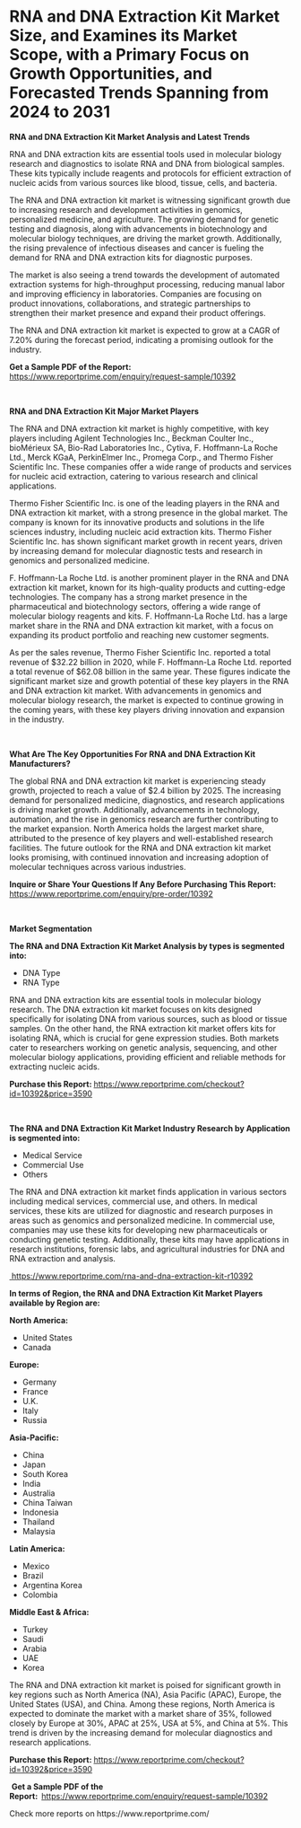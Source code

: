 <p><h1>RNA and DNA Extraction Kit Market Size, and Examines its Market Scope, with a Primary Focus on Growth Opportunities, and Forecasted Trends Spanning from 2024 to 2031</h1></p><p><strong>RNA and DNA Extraction Kit Market Analysis and Latest Trends</strong></p>
<p><p>RNA and DNA extraction kits are essential tools used in molecular biology research and diagnostics to isolate RNA and DNA from biological samples. These kits typically include reagents and protocols for efficient extraction of nucleic acids from various sources like blood, tissue, cells, and bacteria.</p><p>The RNA and DNA extraction kit market is witnessing significant growth due to increasing research and development activities in genomics, personalized medicine, and agriculture. The growing demand for genetic testing and diagnosis, along with advancements in biotechnology and molecular biology techniques, are driving the market growth. Additionally, the rising prevalence of infectious diseases and cancer is fueling the demand for RNA and DNA extraction kits for diagnostic purposes.</p><p>The market is also seeing a trend towards the development of automated extraction systems for high-throughput processing, reducing manual labor and improving efficiency in laboratories. Companies are focusing on product innovations, collaborations, and strategic partnerships to strengthen their market presence and expand their product offerings.</p><p>The RNA and DNA extraction kit market is expected to grow at a CAGR of 7.20% during the forecast period, indicating a promising outlook for the industry.</p></p>
<p><strong>Get a Sample PDF of the Report:&nbsp;</strong> <a href="https://www.reportprime.com/enquiry/request-sample/10392">https://www.reportprime.com/enquiry/request-sample/10392</a></p>
<p>&nbsp;</p>
<p><strong>RNA and DNA Extraction Kit Major Market Players</strong></p>
<p><p>The RNA and DNA extraction kit market is highly competitive, with key players including Agilent Technologies Inc., Beckman Coulter Inc., bioMérieux SA, Bio-Rad Laboratories Inc., Cytiva, F. Hoffmann-La Roche Ltd., Merck KGaA, PerkinElmer Inc., Promega Corp., and Thermo Fisher Scientific Inc. These companies offer a wide range of products and services for nucleic acid extraction, catering to various research and clinical applications.</p><p>Thermo Fisher Scientific Inc. is one of the leading players in the RNA and DNA extraction kit market, with a strong presence in the global market. The company is known for its innovative products and solutions in the life sciences industry, including nucleic acid extraction kits. Thermo Fisher Scientific Inc. has shown significant market growth in recent years, driven by increasing demand for molecular diagnostic tests and research in genomics and personalized medicine.</p><p>F. Hoffmann-La Roche Ltd. is another prominent player in the RNA and DNA extraction kit market, known for its high-quality products and cutting-edge technologies. The company has a strong market presence in the pharmaceutical and biotechnology sectors, offering a wide range of molecular biology reagents and kits. F. Hoffmann-La Roche Ltd. has a large market share in the RNA and DNA extraction kit market, with a focus on expanding its product portfolio and reaching new customer segments.</p><p>As per the sales revenue, Thermo Fisher Scientific Inc. reported a total revenue of $32.22 billion in 2020, while F. Hoffmann-La Roche Ltd. reported a total revenue of $62.08 billion in the same year. These figures indicate the significant market size and growth potential of these key players in the RNA and DNA extraction kit market. With advancements in genomics and molecular biology research, the market is expected to continue growing in the coming years, with these key players driving innovation and expansion in the industry.</p></p>
<p>&nbsp;</p>
<p><strong>What Are The Key Opportunities For RNA and DNA Extraction Kit Manufacturers?</strong></p>
<p><p>The global RNA and DNA extraction kit market is experiencing steady growth, projected to reach a value of $2.4 billion by 2025. The increasing demand for personalized medicine, diagnostics, and research applications is driving market growth. Additionally, advancements in technology, automation, and the rise in genomics research are further contributing to the market expansion. North America holds the largest market share, attributed to the presence of key players and well-established research facilities. The future outlook for the RNA and DNA extraction kit market looks promising, with continued innovation and increasing adoption of molecular techniques across various industries.</p></p>
<p><strong>Inquire or Share Your Questions If Any Before Purchasing This Report:</strong> <a href="https://www.reportprime.com/enquiry/pre-order/10392">https://www.reportprime.com/enquiry/pre-order/10392</a></p>
<p>&nbsp;</p>
<p><strong>Market Segmentation</strong></p>
<p><strong>The RNA and DNA Extraction Kit Market Analysis by types is segmented into:</strong></p>
<p><ul><li>DNA Type</li><li>RNA Type</li></ul></p>
<p><p>RNA and DNA extraction kits are essential tools in molecular biology research. The DNA extraction kit market focuses on kits designed specifically for isolating DNA from various sources, such as blood or tissue samples. On the other hand, the RNA extraction kit market offers kits for isolating RNA, which is crucial for gene expression studies. Both markets cater to researchers working on genetic analysis, sequencing, and other molecular biology applications, providing efficient and reliable methods for extracting nucleic acids.</p></p>
<p><strong>Purchase this Report:&nbsp;</strong><a href="https://www.reportprime.com/checkout?id=10392&price=3590">https://www.reportprime.com/checkout?id=10392&price=3590</a></p>
<p>&nbsp;</p>
<p><strong>The RNA and DNA Extraction Kit Market Industry Research by Application is segmented into:</strong></p>
<p><ul><li>Medical Service</li><li>Commercial Use</li><li>Others</li></ul></p>
<p><p>The RNA and DNA extraction kit market finds application in various sectors including medical services, commercial use, and others. In medical services, these kits are utilized for diagnostic and research purposes in areas such as genomics and personalized medicine. In commercial use, companies may use these kits for developing new pharmaceuticals or conducting genetic testing. Additionally, these kits may have applications in research institutions, forensic labs, and agricultural industries for DNA and RNA extraction and analysis.</p></p>
<p><a href="https://www.reportprime.com/rna-and-dna-extraction-kit-r10392">&nbsp;https://www.reportprime.com/rna-and-dna-extraction-kit-r10392</a></p>
<p><strong>In terms of Region, the RNA and DNA Extraction Kit Market Players available by Region are:</strong></p>
<p>
    <p> <strong> North America: </strong>
        <ul>
            <li>United States</li>
            <li>Canada</li>
        </ul>
        </p> 
    <p> <strong> Europe: </strong>
        <ul>
            <li>Germany</li>
            <li>France</li>
            <li>U.K.</li>
            <li>Italy</li>
            <li>Russia</li>
        </ul>
        </p> 
    <p> <strong> Asia-Pacific: </strong>
        <ul>
            <li>China</li>
            <li>Japan</li>
            <li>South Korea</li>
            <li>India</li>
            <li>Australia</li>
            <li>China Taiwan</li>
            <li>Indonesia</li>
            <li>Thailand</li>
            <li>Malaysia</li>
        </ul>
        </p> 
    <p> <strong> Latin America: </strong>
        <ul>
            <li>Mexico</li>
            <li>Brazil</li>
            <li>Argentina Korea</li>
            <li>Colombia</li>
        </ul>
        </p> 
    <p> <strong> Middle East & Africa: </strong>
        <ul>
            <li>Turkey</li>
            <li>Saudi</li>
            <li>Arabia</li>
            <li>UAE</li>
            <li>Korea</li>
        </ul>
    </p>
    </p>
<p><p>The RNA and DNA extraction kit market is poised for significant growth in key regions such as North America (NA), Asia Pacific (APAC), Europe, the United States (USA), and China. Among these regions, North America is expected to dominate the market with a market share of 35%, followed closely by Europe at 30%, APAC at 25%, USA at 5%, and China at 5%. This trend is driven by the increasing demand for molecular diagnostics and research applications.</p></p>
<p><strong>Purchase this Report: </strong><a href="https://www.reportprime.com/checkout?id=10392&price=3590">https://www.reportprime.com/checkout?id=10392&price=3590</a></p>
<p>&nbsp;<strong>Get a Sample PDF of the Report:&nbsp;&nbsp;</strong><a href="https://www.reportprime.com/enquiry/request-sample/10392">https://www.reportprime.com/enquiry/request-sample/10392</a></p>
<p><strong></strong></p>
<p>Check more reports on https://www.reportprime.com/</p>